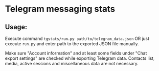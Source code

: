 # Telegram messaging stats

## Usage:
Execute command `tgstats/run.py path/to/telegram_data.json` OR just execute `run.py` and enter path to the exported JSON file manually.

Make sure "Account information" and at least some fields under "Chat export settings" are checked while exporting Telegram data.
Contacts list, media, active sessions and miscellaneous data are not necessary.
